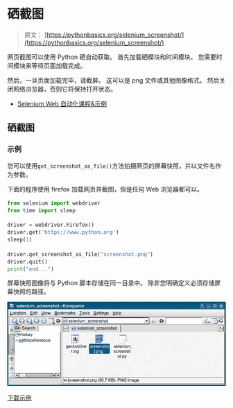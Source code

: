 # 硒截图

> 原文： [https://pythonbasics.org/selenium_screenshot/](https://pythonbasics.org/selenium_screenshot/)

网页截图可以使用 Python 硒自动获取。 首先加载硒模块和时间模块。 您需要时间模块来等待页面加载完成。

然后，一旦页面加载完毕，请截屏。 这可以是 png 文件或其他图像格式。 然后关闭网络浏览器，否则它将保持打开状态。



*   [Selenium Web 自动化课程&示例](https://gum.co/GjuJxo)

## 硒截图

### 示例

您可以使用`get_screenshot_as_file()`方法拍摄网页的屏幕快照，并以文件名作为参数。

下面的程序使用 firefox 加载网页并截图，但是任何 Web 浏览器都可以。

```py
from selenium import webdriver
from time import sleep

driver = webdriver.Firefox()
driver.get('https://www.python.org')
sleep(1)

driver.get_screenshot_as_file("screenshot.png")
driver.quit()
print("end...")

```

屏幕快照图像将与 Python 脚本存储在同一目录中。 除非您明确定义必须存储屏幕快照的路径。

![selenium screenshot](img/1285ee716e5081490276503fda01f306.jpg)

[下载示例](https://gum.co/GjuJxo)